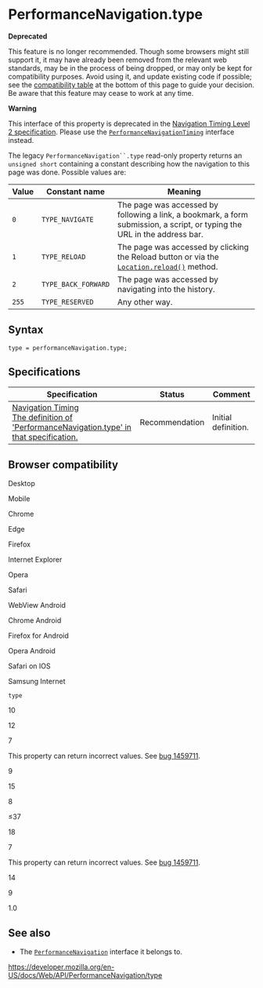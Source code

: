 # PerformanceNavigation.type

**Deprecated**

This feature is no longer recommended. Though some browsers might still support it, it may have already been removed from the relevant web standards, may be in the process of being dropped, or may only be kept for compatibility purposes. Avoid using it, and update existing code if possible; see the [compatibility table](#browser_compatibility) at the bottom of this page to guide your decision. Be aware that this feature may cease to work at any time.

**Warning**

This interface of this property is deprecated in the [Navigation Timing Level 2 specification](https://w3c.github.io/navigation-timing/#obsolete). Please use the [`PerformanceNavigationTiming`](../performancenavigationtiming) interface instead.

The legacy ` PerformanceNavigation``.type ` read-only property returns an `unsigned short` containing a constant describing how the navigation to this page was done. Possible values are:

<table><thead><tr class="header"><th>Value</th><th>Constant name</th><th>Meaning</th></tr></thead><tbody><tr class="odd"><td><code>0</code></td><td><code>TYPE_NAVIGATE</code></td><td>The page was accessed by following a link, a bookmark, a form submission, a script, or typing the URL in the address bar.</td></tr><tr class="even"><td><code>1</code></td><td><code>TYPE_RELOAD</code></td><td>The page was accessed by clicking the Reload button or via the <a href="../location/reload"><code>Location.reload()</code></a> method.</td></tr><tr class="odd"><td><code>2</code></td><td><code>TYPE_BACK_FORWARD</code></td><td>The page was accessed by navigating into the history.</td></tr><tr class="even"><td><code>255</code></td><td><code>TYPE_RESERVED</code></td><td>Any other way.</td></tr></tbody></table>

## Syntax

    type = performanceNavigation.type;

## Specifications

<table><thead><tr class="header"><th>Specification</th><th>Status</th><th>Comment</th></tr></thead><tbody><tr class="odd"><td><a href="https://www.w3.org/TR/navigation-timing/#dom-performancenavigation-type">Navigation Timing<br />
<span class="small">The definition of 'PerformanceNavigation.type' in that specification.</span></a></td><td><span class="spec-rec">Recommendation</span></td><td>Initial definition.</td></tr></tbody></table>

## Browser compatibility

Desktop

Mobile

Chrome

Edge

Firefox

Internet Explorer

Opera

Safari

WebView Android

Chrome Android

Firefox for Android

Opera Android

Safari on IOS

Samsung Internet

`type`

10

12

7

This property can return incorrect values. See [bug 1459711](https://bugzil.la/1459711).

9

15

8

≤37

18

7

This property can return incorrect values. See [bug 1459711](https://bugzil.la/1459711).

14

9

1.0

## See also

- The [`PerformanceNavigation`](../performancenavigation) interface it belongs to.

<a href="https://developer.mozilla.org/en-US/docs/Web/API/PerformanceNavigation/type" class="_attribution-link">https://developer.mozilla.org/en-US/docs/Web/API/PerformanceNavigation/type</a>

